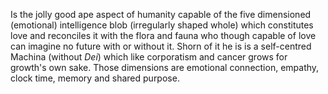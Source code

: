 Is the jolly good ape aspect of humanity capable of the five dimensioned (emotional) intelligence blob (irregularly shaped whole) which constitutes love and reconciles it with the flora and fauna who though capable of love can imagine no future with or without it. Shorn of it he is is a self-centred Machina (without *Dei*) which like corporatism and cancer grows for growth's own sake. Those dimensions are emotional connection, empathy, clock time, memory and shared purpose.